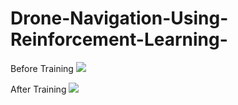 # Drone-Navigation-Using-Reinforcement-Learning-

Before Training
<image src = https://user-images.githubusercontent.com/82742016/232965223-85365672-e855-46e5-9a7a-bd4e30684637.mov>

After Training
<image src = https://user-images.githubusercontent.com/82742016/232965358-f7253a4b-f807-448d-a356-7438d6f8ffe5.mov>
